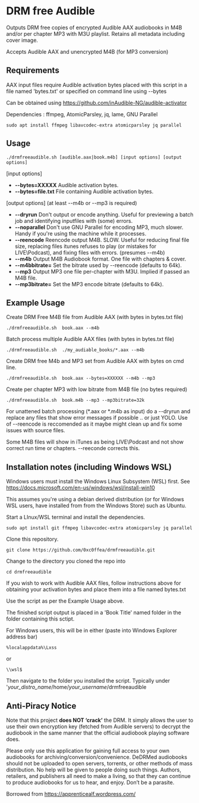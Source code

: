 # DRM free Audible

Outputs DRM free copies of encrypted Audible AAX audiobooks in M4B and/or per chapter MP3 with M3U playlist. Retains all metadata including cover image.

Accepts Audible AAX and unencrypted M4B (for MP3 conversion)

## Requirements
AAX input files require Audible activation bytes placed with this script in a file named 'bytes.txt' or specified on command line using --bytes

Can be obtained using https://github.com/inAudible-NG/audible-activator
 
Dependencies : ffmpeg, AtomicParsley, jq, lame, GNU Parallel
 
 `sudo apt install ffmpeg libavcodec-extra atomicparsley jq parallel`


 ## Usage
 `./drmfreeaudible.sh [audible.aax|book.m4b] [input options] [output options]`

  [input options] 

*   **--bytes=XXXXX**           Audible activation bytes. 
*   **--bytes=file.txt**        File containing Audible activation bytes.

 [output options] (at least --m4b or --mp3 is required)
*   **--dryrun**                Don't output or encode anything. Useful for previewing a batch job and identifying inputfiles with (some) errors.
*   **--noparallel**            Don't use GNU Parallel for encoding MP3, much slower. Handy if you're using the machine while it processes.
*   **--reencode**              Reencode output M4B. SLOW. Useful for reducing final file size, replacing files itunes refuses to play (or mistakes for LIVE\Podcast), and fixing files with errors. (presumes --m4b)
*   **--m4b**                   Output M4B Audiobook format. One file with chapters & cover.
*   **--m4bbitrate=**           Set the bitrate used by --reencode (defaults to 64k).
*   **--mp3**                   Output MP3 one file per-chapter with M3U. Implied if passed an M4B file.
*   **--mp3bitrate=**           Set the MP3 encode bitrate (defaults to 64k).


 ## Example Usage
Create DRM Free M4B file from Audible AAX (with bytes in bytes.txt file)

`./drmfreeaudible.sh  book.aax --m4b`

Batch process multiple Audible AAX files (with bytes in bytes.txt file)

`./drmfreeaudible.sh  ./my_audiable_books/*.aax --m4b`

Create DRM free M4b and MP3 set from Audible AAX with bytes on cmd line.

`./drmfreeaudible.sh  book.aax --bytes=XXXXXX --m4b --mp3`

Create per chapter MP3 with low bitrate from M4B file (no bytes required)

`./drmfreeaudible.sh  book.m4b --mp3 --mp3bitrate=32k`

For unattened batch processing (*.aax or *.m4b as input) do a --dryrun and replace any files that show error messages if possible .. or just YOLO. Use of --reencode is reccomended as it maybe might clean up and fix some issues with source files.

Some M4B files will show in iTunes as being LIVE\Podcast and not show correct run time or chapters. --reeconde corrects this.


## Installation notes (including Windows WSL)

Windows users must install the Windows Linux Subsystem (WSL) first. See https://docs.microsoft.com/en-us/windows/wsl/install-win10

This assumes you're using a debian derived distribution (or for Windows WSL users, have installed from from the Windows Store) such as Ubuntu.

Start a LInux/WSL terminal and install the dependencies.

`sudo apt install git ffmpeg libavcodec-extra atomicparsley jq parallel`

Clone this repository.

`git clone https://github.com/0xc0ffea/drmfreeaudible.git`

Change to the directory you cloned the repo into

`cd drmfreeaudible`

If you wish to work with Audible AAX files, follow instructions above for obtaining your activation bytes and place them into a file named bytes.txt 

Use the script as per the Example Usage above.

The finished script output is placed in a 'Book Title' named folder in the folder containing this sctipt.

For Windows users, this will be in either (paste into Windows Explorer address bar)

`%localappdata%\Lxss`

or 

`\\wsl$`

Then navigate to the folder you installed the script. Typically under '_your_distro_name_/home/_your_username_/drmfreeaudible



 ## Anti-Piracy Notice
Note that this project **does NOT ‘crack’** the DRM. It simply allows the user to use their own encryption key (fetched from Audible servers) to decrypt the audiobook in the same manner that the official audiobook playing software does.

Please only use this application for gaining full access to your own audiobooks for archiving/conversion/convenience. DeDRMed audiobooks should not be uploaded to open servers, torrents, or other methods of mass distribution. No help will be given to people doing such things. Authors, retailers, and publishers all need to make a living, so that they can continue to produce audiobooks for us to hear, and enjoy. Don’t be a parasite.

Borrowed from https://apprenticealf.wordpress.com/
